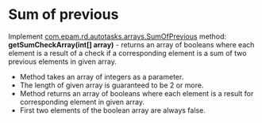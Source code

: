 # Sum of previous
Implement [com.epam.rd.autotasks.arrays.SumOfPrevious](src/main/java/com/epam/rd/autotasks/arrays/SumOfPrevious.java) method:
<br><b>getSumCheckArray(int[] array)</b> - returns an array of booleans where each element is a result of a check if a corresponding element is a sum of two previous elements in given array.

- Method takes an array of integers as a parameter.
- The length of given array is guaranteed to be 2 or more.
- Method returns an array of booleans where each element is a result for corresponding element in given array.
- First two elements of the boolean array are always false.